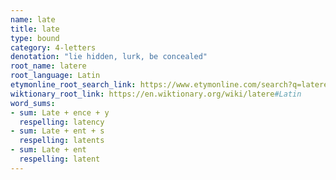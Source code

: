 ```yaml
---
name: late
title: late
type: bound
category: 4-letters
denotation: "lie hidden, lurk, be concealed"
root_name: latere
root_language: Latin
etymonline_root_search_link: https://www.etymonline.com/search?q=latere
wiktionary_root_link: https://en.wiktionary.org/wiki/latere#Latin
word_sums:
- sum: Late + ence + y
  respelling: latency
- sum: Late + ent + s
  respelling: latents
- sum: Late + ent
  respelling: latent
---
```

